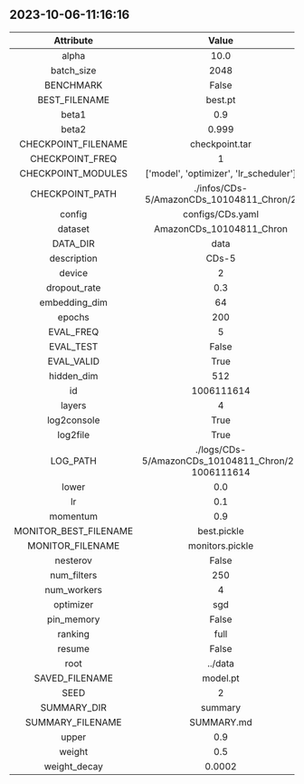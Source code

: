 
## 2023-10-06-11:16:16 


|  Attribute   |   Value   |
| :-------------: | :-----------: |
|  alpha  |   10.0    |
|  batch_size  |   2048    |
|  BENCHMARK  |   False    |
|  BEST_FILENAME  |   best.pt    |
|  beta1  |   0.9    |
|  beta2  |   0.999    |
|  CHECKPOINT_FILENAME  |   checkpoint.tar    |
|  CHECKPOINT_FREQ  |   1    |
|  CHECKPOINT_MODULES  |   ['model', 'optimizer', 'lr_scheduler']    |
|  CHECKPOINT_PATH  |   ./infos/CDs-5/AmazonCDs_10104811_Chron/2    |
|  config  |   configs/CDs.yaml    |
|  dataset  |   AmazonCDs_10104811_Chron    |
|  DATA_DIR  |   data    |
|  description  |   CDs-5    |
|  device  |   2    |
|  dropout_rate  |   0.3    |
|  embedding_dim  |   64    |
|  epochs  |   200    |
|  EVAL_FREQ  |   5    |
|  EVAL_TEST  |   False    |
|  EVAL_VALID  |   True    |
|  hidden_dim  |   512    |
|  id  |   1006111614    |
|  layers  |   4    |
|  log2console  |   True    |
|  log2file  |   True    |
|  LOG_PATH  |   ./logs/CDs-5/AmazonCDs_10104811_Chron/2-1006111614    |
|  lower  |   0.0    |
|  lr  |   0.1    |
|  momentum  |   0.9    |
|  MONITOR_BEST_FILENAME  |   best.pickle    |
|  MONITOR_FILENAME  |   monitors.pickle    |
|  nesterov  |   False    |
|  num_filters  |   250    |
|  num_workers  |   4    |
|  optimizer  |   sgd    |
|  pin_memory  |   False    |
|  ranking  |   full    |
|  resume  |   False    |
|  root  |   ../data    |
|  SAVED_FILENAME  |   model.pt    |
|  SEED  |   2    |
|  SUMMARY_DIR  |   summary    |
|  SUMMARY_FILENAME  |   SUMMARY.md    |
|  upper  |   0.9    |
|  weight  |   0.5    |
|  weight_decay  |   0.0002    |
